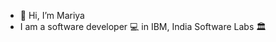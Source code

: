 - 👋 Hi, I’m Mariya
- I am a software developer 💻 in IBM, India Software Labs 🏛️

<!---
mariyageorge01/mariyageorge01 is a ✨ special ✨ repository because its `README.md` (this file) appears on your GitHub profile.
You can click the Preview link to take a look at your changes.
--->
